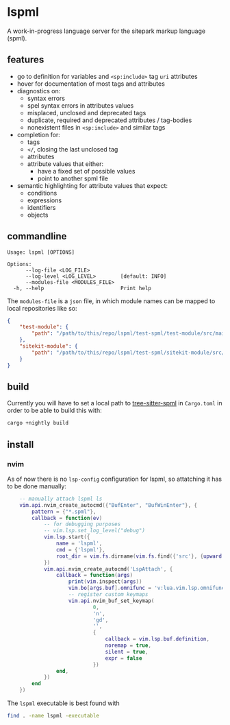 # lspml

A work-in-progress language server for the sitepark markup language (spml).

## features

- go to definition for variables and `<sp:include>` tag `uri` attributes
- hover for documentation of most tags and attributes
- diagnostics on:
    - syntax errors
    - spel syntax errors in attributes values
    - misplaced, unclosed and deprecated tags
    - duplicate, required and deprecated attributes / tag-bodies
    - nonexistent files in `<sp:include>` and similar tags
- completion for:
    - tags
    - `</`, closing the last unclosed tag
    - attributes
    - attribute values that either:
        - have a fixed set of possible values
        - point to another spml file
- semantic highlighting for attribute values that expect:
    - conditions
    - expressions
    - identifiers
    - objects

## commandline

```
Usage: lspml [OPTIONS]

Options:
      --log-file <LOG_FILE>
      --log-level <LOG_LEVEL>        [default: INFO]
      --modules-file <MODULES_FILE>
  -h, --help                         Print help
```

The `modules-file` is a `json` file, in which module names can be mapped to local repositories like so:
```json
{
    "test-module": {
        "path": "/path/to/this/repo/lspml/test-spml/test-module/src/main/webapp"
    },
    "sitekit-module": {
        "path": "/path/to/this/repo/lspml/test-spml/sitekit-module/src/main/webapp"
    }
}
```

## build

Currently you will have to set a local path to [tree-sitter-spml](https://github.com/DrWursterich/tree-sitter-spml) in `Cargo.toml` in order to be able to build this with:

```bash
cargo +nightly build
```

## install

### nvim

As of now there is no `lsp-config` configuration for lspml, so attatching it has to be done manually:
```lua
    -- manually attach lspml ls
    vim.api.nvim_create_autocmd({"BufEnter", "BufWinEnter"}, {
        pattern = {"*.spml"},
        callback = function(ev)
            -- for debugging purposes
            -- vim.lsp.set_log_level("debug")
            vim.lsp.start({
                name = 'lspml',
                cmd = {'lspml'},
                root_dir = vim.fs.dirname(vim.fs.find({'src'}, {upward = true})[1]),
            })
            vim.api.nvim_create_autocmd('LspAttach', {
                callback = function(args)
                    print(vim.inspect(args))
                    vim.bo[args.buf].omnifunc = 'v:lua.vim.lsp.omnifunc'
                    -- register custom keymaps
                    vim.api.nvim_buf_set_keymap(
                            0,
                            'n',
                            'gd',
                            '',
                            {
                                callback = vim.lsp.buf.definition,
                                noremap = true,
                                silent = true,
                                expr = false
                            })
                end,
            })
        end
    })
```

The `lspml` executable is best found with

```bash
find . -name lspml -executable
```

